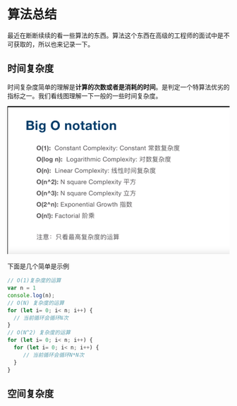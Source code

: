 # 算法总结

最近在断断续续的看一些算法的东西。算法这个东西在高级的工程师的面试中是不可获取的，所以也来记录一下。

## 时间复杂度

时间复杂度简单的理解是**计算的次数或者是消耗的时间**。是判定一个特算法优劣的指标之一。我们看线图理解一下一般的一些时间复杂度。

![时间复杂度](./images/on.png '时间复杂度')

下面是几个简单是示例
```js
// O(1)复杂度的运算
var n = 1 
console.log(n);
// O(N) 复杂度的运算 
for (let i= 0; i< n; i++) {
  // 当前循环会循环N次
}
// O(N^2) 复杂度的运算
for (let i= 0; i< n; i++) {
  for (let i= 0; i< n; i++) {
     // 当前循环会循环N*N次
  }
}
```

## 空间复杂度

